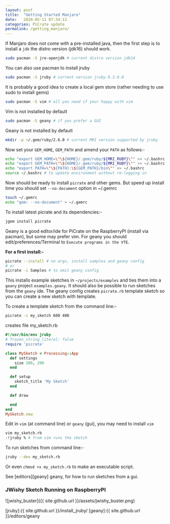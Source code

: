 ```yaml
---
layout: post
title:  "Getting Started Manjaro"
date:   2020-05-11 07:34:13
categories: PiCrate update
permalink: /getting_manjaro/
---
```

If Manjaro does not come with a pre-installed java, then the first step is to install a `jdk` the distro version (jdk16) should work.

```bash
sudo pacman -S jre-openjdk # current distro version jdk14
```
You can also use pacman to install jruby
```bash
sudo pacman -S jruby # current version jruby-9.3.0.0
```
It is probably a good idea to create a local gem store (rather needing to use sudo to install gems)
```bash
sudo pacman -S vim # all you need if your happy with vim
```
Vim is not installed by default
```bash
sudo pacman -S geany # if you prefer a GUI
```
Geany is not installed by default


```bash
mkdir -p ~/.gem/ruby/2.6.0 # current MRI version supported by jruby
```
Now set your `GEM_HOME`, `GEM_PATH` and amend your `PATH` as follows:-

```bash
echo "export GEM_HOME=\"\${HOME}/.gem/ruby/${MRI_RUBY}\"" >> ~/.bashrc
echo "export GEM_PATH=\"\${HOME}/.gem/ruby/${MRI_RUBY}\"" >> ~/.bashrc
echo "export PATH=\"\${PATH}:\${GEM_PATH}/bin\"" >> ~/.bashrc
source ~/.bashrc # to update environment without re-logging in
```
Now should be ready to install `picrate` and other gems. But speed up install time you should set `--no-document` option in ~/.gemrc

```bash
touch ~/.gemrc
echo "gem: --no-document" > ~/.gemrc
```
To install latest picrate and its dependencies:-

```bash
jgem install picrate
```

Geany is a good editor/ide for PiCrate on the RaspberryPI (install via pacman), but some may prefer vim. For geany you should edit/preferences/Terminal to `Execute programs in the VTE`.

__For a first install:-__

```bash
picrate --install # no args, install samples and geany config
# or
picrate -i Samples # to omit geany config
```

This installs example sketches in `~/projects/examples` and ties them into a `geany` project `examples.geany`. It should also be possible to run sketches from the `geany` ide. The geany config creates `picrate.rb` template sketch so you can create a new sketch with template.

To create a template sketch from the command line:-

```bash
picrate -c my_sketch 600 400
```
creates file my_sketch.rb

```ruby
#!/usr/bin/env jruby
# frozen_string_literal: false
require 'picrate'

class MySketch < Processing::App
  def settings
    size 200, 200
  end

  def setup
    sketch_title 'My Sketch'
  end

  def draw

  end
end
MySketch.new

```

Edit in `vim` (at command line) or `geany` (gui), you may need to install `vim`
```bash
vim my_sketch.rb
:!jruby % # from vim runs the sketch
```

To run sketches from command line:-

```bash
jruby --dev my_sketch.rb
```

Or even `chmod +x my_sketch.rb` to make an executable script.

See [editors][geany] geany, for how to run sketches from a gui.

### JWishy Sketch Running on RaspberryPI

![jwishy_buster]({{ site.github.url }}/assets/jwishy_buster.png)

[buster]: https://gist.github.com/monkstone/04a1272ca9274a2c7e3e1bf170877bfb
[java]:http://ruby-processing.github.io/java/raspberry/
[jruby]:{{ site.github.url }}/install_jruby/
[geany]:{{ site.github.url }}/editors/geany
